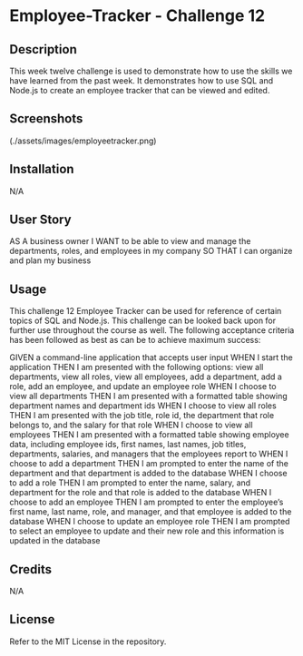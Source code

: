 # Employee-Tracker - Challenge 12

## Description

This week twelve challenge is used to demonstrate how to use the skills we have learned from the past week. It demonstrates how to use SQL and Node.js to create an employee tracker that can be viewed and edited.

## Screenshots
(./assets/images/employeetracker.png)


## Installation

N/A

## User Story
AS A business owner
I WANT to be able to view and manage the departments, roles, and employees in my company
SO THAT I can organize and plan my business

## Usage

This challenge 12 Employee Tracker can be used for reference of certain topics of SQL and Node.js. This challenge can be looked back upon for further use throughout the course as well. The following acceptance criteria has been followed as best as can be to achieve maximum success:

GIVEN a command-line application that accepts user input
WHEN I start the application
THEN I am presented with the following options: view all departments, view all roles, view all employees, add a department, add a role, add an employee, and update an employee role
WHEN I choose to view all departments
THEN I am presented with a formatted table showing department names and department ids
WHEN I choose to view all roles
THEN I am presented with the job title, role id, the department that role belongs to, and the salary for that role
WHEN I choose to view all employees
THEN I am presented with a formatted table showing employee data, including employee ids, first names, last names, job titles, departments, salaries, and managers that the employees report to
WHEN I choose to add a department
THEN I am prompted to enter the name of the department and that department is added to the database
WHEN I choose to add a role
THEN I am prompted to enter the name, salary, and department for the role and that role is added to the database
WHEN I choose to add an employee
THEN I am prompted to enter the employee’s first name, last name, role, and manager, and that employee is added to the database
WHEN I choose to update an employee role
THEN I am prompted to select an employee to update and their new role and this information is updated in the database

## Credits

N/A

## License

Refer to the MIT License in the repository.

